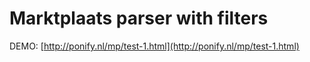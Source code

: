 # Marktplaats parser with filters
DEMO: [http://ponify.nl/mp/test-1.html](http://ponify.nl/mp/test-1.html)
